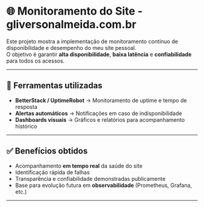 # 🌐 Monitoramento do Site - gliversonalmeida.com.br  

Este projeto mostra a implementação de monitoramento contínuo de disponibilidade e desempenho do meu site pessoal.  
O objetivo é garantir **alta disponibilidade**, **baixa latência** e **confiabilidade** para todos os acessos.  

---

## 🚀 Ferramentas utilizadas  
- **BetterStack / UptimeRobot** → Monitoramento de uptime e tempo de resposta  
- **Alertas automáticos** → Notificações em caso de indisponibilidade  
- **Dashboards visuais** → Gráficos e relatórios para acompanhamento histórico  

---

## ✅ Benefícios obtidos  
- Acompanhamento **em tempo real** da saúde do site  
- Identificação rápida de falhas  
- Transparência e confiabilidade demonstradas publicamente  
- Base para evolução futura em **observabilidade** (Prometheus, Grafana, etc.)  

---

